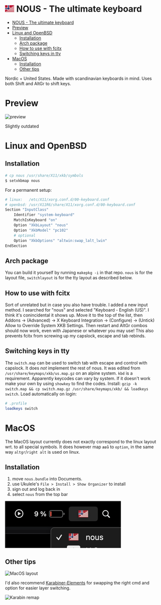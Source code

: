 # <img src="logo.png" height="22" /> NOUS - The ultimate keyboard 

- [ NOUS - The ultimate keyboard](#-nous---the-ultimate-keyboard)
- [Preview](#preview)
- [Linux and OpenBSD](#linux-and-openbsd)
  - [Installation](#installation)
  - [Arch package](#arch-package)
  - [How to use with fcitx](#how-to-use-with-fcitx)
  - [Switching keys in tty](#switching-keys-in-tty)
- [MacOS](#macos)
  - [Installation](#installation-1)
  - [Other tips](#other-tips)

Nordic + United States. Made with scandinavian keyboards in mind. Uses both Shift and AltGr to shift keys.
# Preview
![preview](preview.png)

Slightly outdated

# Linux and OpenBSD
## Installation
```sh
# cp nous /usr/share/X11/xkb/symbols
$ setxkbmap nous
```
For a permanent setup:
```sh
# linux:   /etc/X11/xorg.conf.d/00-keyboard.conf
# openbsd: /usr/X11R6/share/X11/xorg.conf.d/00-keyboard.conf
Section "InputClass"
    Identifier "system-keyboard"
    MatchIsKeyboard "on"
    Option "XkbLayout" "nous"
    Option "XkbModel" "pc102"
    # optional
    Option "XkbOptions" "altwin:swap_lalt_lwin"
EndSection
```

## Arch package
You can build it yourself by running `makepkg -i` in that repo. `nous` is for the layout file, `switchlayout` is for the tty layout as described below.

## How to use with fcitx
Sort of unrelated but in case you also have trouble. I added a new input method. I searched for "nous" and selected "Keyboard - English (US)". I think it's conincidental it shows up. Move it to the top of the list, then Addons -> (Advanced) -> X Keyboard Integration -> (Configure) -> (Untick) Allow to Override System XKB Settings. Then restart and AltGr combos should now work, even with Japanese or whatever you may use! This also prevents fcitx from screwing up my capslock, escape and tab rebinds.

## Switching keys in tty
The `switch.map` can be used to switch tab with escape and control with capslock. It does *not* implement the rest of nous. It was edited from `/usr/share/keymaps/xkb/us.map.gz` on an alpine system. `kbd` is a requirement. Apparently keycodes can vary by system. If it doesn't work make your own by using `showkey` to find the codes. Install: `gzip -k switch.map && cp switch.map.gz /usr/share/keymaps/xkb/ && loadkeys switch`. Load automatically on login:
```sh
# .profile
loadkeys switch
```


# MacOS
The MacOS layout currently does not exactly correspond to the linux layout wrt. to all special symbols. It does however map `æøå` to `option`, in the same way `altgr`/`right alt` is used on linux.


## Installation
1.  move `nous.bundle` into Documents.
2.  use Ukulele's `File > Install > Show Organizer` to install
3. sign out and log back in
4. select `nous` from the top bar

![MacOS toolbar](macos-toolbar.png)

## Other tips
![MacOS layout](macos.png)

I'd also recommend [Karabiner-Elements](https://karabiner-elements.pqrs.org/) for swapping the right cmd and option for easier layer switching.

![Karabin remap](karabin.png)

